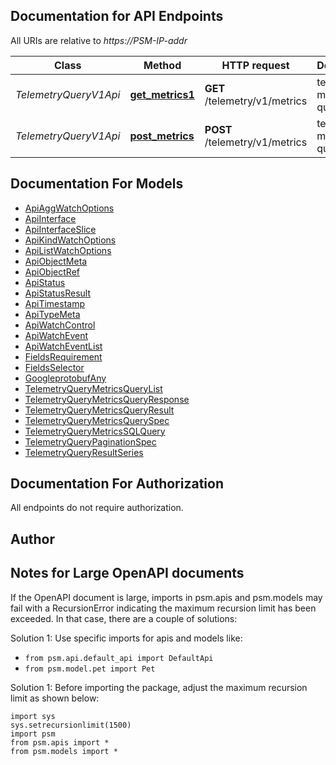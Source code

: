 
## Documentation for API Endpoints

All URIs are relative to *https://PSM-IP-addr*

Class | Method | HTTP request | Description
------------ | ------------- | ------------- | -------------
*TelemetryQueryV1Api* | [**get_metrics1**](../../../../pensando_cloud/docs/TelemetryQueryV1Api.md#get_metrics1) | **GET** /telemetry/v1/metrics | telemetry metrics query
*TelemetryQueryV1Api* | [**post_metrics**](../../../../pensando_cloud/docs/TelemetryQueryV1Api.md#post_metrics) | **POST** /telemetry/v1/metrics | telemetry metrics query


## Documentation For Models

 - [ApiAggWatchOptions](docs/ApiAggWatchOptions.md)
 - [ApiInterface](docs/ApiInterface.md)
 - [ApiInterfaceSlice](docs/ApiInterfaceSlice.md)
 - [ApiKindWatchOptions](docs/ApiKindWatchOptions.md)
 - [ApiListWatchOptions](docs/ApiListWatchOptions.md)
 - [ApiObjectMeta](docs/ApiObjectMeta.md)
 - [ApiObjectRef](docs/ApiObjectRef.md)
 - [ApiStatus](docs/ApiStatus.md)
 - [ApiStatusResult](docs/ApiStatusResult.md)
 - [ApiTimestamp](docs/ApiTimestamp.md)
 - [ApiTypeMeta](docs/ApiTypeMeta.md)
 - [ApiWatchControl](docs/ApiWatchControl.md)
 - [ApiWatchEvent](docs/ApiWatchEvent.md)
 - [ApiWatchEventList](docs/ApiWatchEventList.md)
 - [FieldsRequirement](docs/FieldsRequirement.md)
 - [FieldsSelector](docs/FieldsSelector.md)
 - [GoogleprotobufAny](docs/GoogleprotobufAny.md)
 - [TelemetryQueryMetricsQueryList](docs/TelemetryQueryMetricsQueryList.md)
 - [TelemetryQueryMetricsQueryResponse](docs/TelemetryQueryMetricsQueryResponse.md)
 - [TelemetryQueryMetricsQueryResult](docs/TelemetryQueryMetricsQueryResult.md)
 - [TelemetryQueryMetricsQuerySpec](docs/TelemetryQueryMetricsQuerySpec.md)
 - [TelemetryQueryMetricsSQLQuery](docs/TelemetryQueryMetricsSQLQuery.md)
 - [TelemetryQueryPaginationSpec](docs/TelemetryQueryPaginationSpec.md)
 - [TelemetryQueryResultSeries](docs/TelemetryQueryResultSeries.md)


## Documentation For Authorization

 All endpoints do not require authorization.

## Author




## Notes for Large OpenAPI documents
If the OpenAPI document is large, imports in psm.apis and psm.models may fail with a
RecursionError indicating the maximum recursion limit has been exceeded. In that case, there are a couple of solutions:

Solution 1:
Use specific imports for apis and models like:
- `from psm.api.default_api import DefaultApi`
- `from psm.model.pet import Pet`

Solution 1:
Before importing the package, adjust the maximum recursion limit as shown below:
```
import sys
sys.setrecursionlimit(1500)
import psm
from psm.apis import *
from psm.models import *
```
